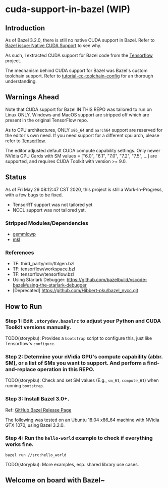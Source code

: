 # cuda-support-in-bazel (WIP)

## Introduction

As of Bazel 3.2.0, there is still no native CUDA support in Bazel. Refer to
[Bazel issue: Native CUDA Support](https://github.com/bazelbuild/bazel/issues/6578) to see why.

As such, I extracted CUDA support for Bazel code from the [Tensorflow](https://github.com/tensorflow/tensorflow.git) project.

The mechanism behind CUDA support for Bazel was Bazel's custom toolchain support. Refer to [tutorial-cc-toolchain-config](https://docs.bazel.build/versions/master/tutorial/cc-toolchain-config.html) for an thorough understanding.

## Warnings Ahead

Note that CUDA support for Bazel IN THIS REPO was tailored to run on Linux ONLY. Windows and MacOS support are stripped off which are present in the original TensorFlow repo.

As to CPU architectures, ONLY `x86_64` and `aarch64` support are reserved for the editor's own need. If you need support for a different cpu arch, please refer to [Tensorflow](https://github.com/tensorflow/tensorflow.git).

The editor adjusted default CUDA compute capability settings. Only newer NVidia GPU Cards with SM values = ["6.0", "6.1", "7.0", "7.2", "7.5", ...] are supported, and requires CUDA Toolkit with version >= 9.0.

## Status

As of Fri May 29 08:12:47 CST 2020, this project is still a Work-In-Progress, with a few bugs to be fixed.

- TensorRT support was not tailored yet
- NCCL support was not tailored yet.

### Stripped Modules/Dependencies
- [gemmlowp](https://github.com/google/gemmlowp)
- [mkl](https://software.intel.com/content/www/us/en/develop/tools/math-kernel-library.html)

### References
- TF: third_party/mlir/tblgen.bzl
- TF: tensorflow/workspace.bzl
- TF: tensorflow/tensorflow.bzl
- Using Starlark Debugger: https://github.com/bazelbuild/vscode-bazel#using-the-starlark-debugger
- [Deprecated] https://github.com/Hibbert-pku/bazel_nvcc.git

## How to Run

### Step 1: Edit `.storydev.bazelrc` to adjust your Python and CUDA Toolkit versions manually.
TODO(storypku): Provides a `bootstrap` script to configure this, just like Tensorflow's `configure`.

### Step 2: Determine your nVidia GPU's compute capability (abbr. SM), or a list of SMs you want to support. And perform a **find-and-replace** operation in this REPO.

TODO(storypku): Check and set SM values (E.g., `sm_61`, `compute_61`) when running `bootstrap`.

### Step 3: Install Bazel 3.0+.

Ref: [GitHub Bazel Release Page](https://github.com/bazelbuild/bazel/releases)

The following was tested on an Ubuntu 18.04 x86_64 machine with NVidia GTX 1070, using Bazel 3.2.0.

### Step 4: Run the `hello-world` example to check if everything works fine.
```
bazel run //src:hello_world
```

TODO(storypku): More examples, esp. shared library use cases.

## Welcome on board with Bazel~

